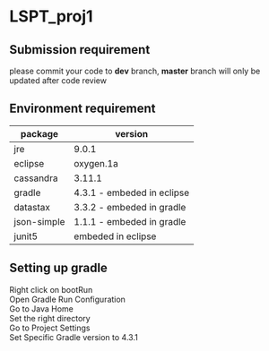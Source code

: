# LSPT_proj1
## Submission requirement<br />
please commit your code to **dev** branch, **master** branch will only be updated after code review

## Environment requirement<br />
package | version
------------ | -------------
jre | 9.0.1<br />
eclipse | oxygen.1a<br />
cassandra | 3.11.1<br />
gradle | 4.3.1 - embeded in eclipse<br />
datastax | 3.3.2 - embeded in gradle<br />
json-simple | 1.1.1 - embeded in gradle<br />
junit5 | embeded in eclipse<br />

## Setting up gradle<br />
Right click on bootRun<br />
Open Gradle Run Configuration<br />
Go to Java Home<br />
Set the right directory<br />
Go to Project Settings<br />
Set Specific Gradle version to 4.3.1<br />